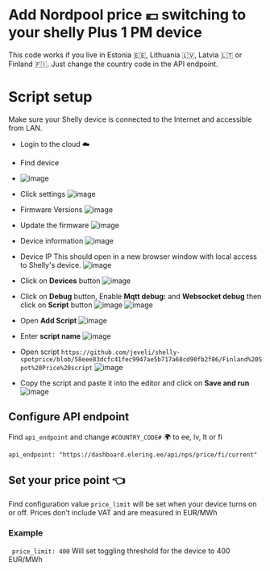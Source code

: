  
# Add Nordpool price 💶 switching to your shelly Plus 1 PM device
 
This code works if you live in Estonia 🇪🇪, Lithuania 🇱🇻, Latvia 🇱🇹 or Finland 🇫🇮. Just change the country code in the API endpoint.

# Script setup
Make sure your Shelly device is connected to the Internet and accessible from LAN.
* Login to the cloud ☁️
* Find device
* ![image](https://user-images.githubusercontent.com/7755806/203836506-48ee1dd3-49dc-4262-a608-3fc9b090dd90.png)

* Click settings
![image](https://user-images.githubusercontent.com/7755806/203836573-d62411d9-f7f4-453b-85c2-e163a4c0fc34.png)


* Firmware Versions
![image](https://user-images.githubusercontent.com/7755806/203836755-47bc89d3-2e3c-445e-9e67-9f4c6649ca57.png)


* Update the firmware
![image](https://user-images.githubusercontent.com/7755806/203836803-b2604006-a9bc-4917-9f43-a353f551965d.png)


* Device information
![image](https://user-images.githubusercontent.com/7755806/203836851-71542fc1-c9c5-41f3-91ad-8c9556fa8d26.png)


* Device IP
This should open in a new browser window with local access to Shelly's device.
![image](https://user-images.githubusercontent.com/7755806/203836905-7268bda2-faae-4927-b62e-2feba05750e4.png)

 
* Click on **Devices** button
![image](https://user-images.githubusercontent.com/7755806/203840748-ebfddbd4-154c-4ab4-85c2-509186f7627e.png)


* Click on **Debug** button, Enable **Mqtt debug:** and **Websocket debug** then click on **Script** button
![image](https://user-images.githubusercontent.com/7755806/203840793-38811213-aa09-41df-8700-d17215efe783.png)
![image](https://user-images.githubusercontent.com/7755806/203840914-16d16ab6-a3f6-4d73-977c-9a788999005f.png)



* Open **Add Script**
![image](https://user-images.githubusercontent.com/7755806/203840941-da0b549a-37f0-46c8-9a3d-0081177c4294.png)


* Enter **script name**
![image](https://user-images.githubusercontent.com/7755806/203841001-203a9b1b-c473-43d7-a74d-1f8992b2e966.png)


* Open script  `https://github.com/jeveli/shelly-spotprice/blob/58eee83dcfc41fec9947ae5b717a68cd90fb2f86/Finland%20Spot%20Price%20script`
![image](https://user-images.githubusercontent.com/7755806/203841254-18009801-bd18-4bb8-aa71-42d407df34cb.png)


* Copy the script and paste it into the editor and click on **Save and run**
![image](https://user-images.githubusercontent.com/7755806/203841322-be2f4df9-b34d-4037-998c-204766ff4476.png)


## Configure API endpoint
Find `api_endpoint` and change `#COUNTRY_CODE#` 🌍 to ee, lv, lt or fi
```
api_endpoint: "https://dashboard.elering.ee/api/nps/price/fi/current"
```
 
## Set your price point  👈
Find configuration value `price_limit` will be set when your device turns on or off. Prices don’t include VAT and are measured in EUR/MWh
### Example
```  price_limit: 400 ```
Will set toggling threshold for the device to 400 EUR/MWh
